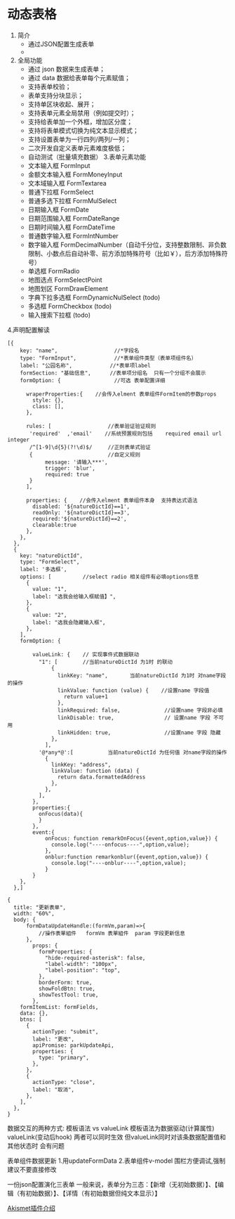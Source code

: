 # 动态表格

1. 简介
   - 通过JSON配置生成表单
   - 
2. 全局功能
    - 通过 json 数据来生成表单；
    - 通过 data 数据给表单每个元素赋值；
    - 支持表单校验；
    - 表单支持分块显示；
    - 支持单区块收起、展开；
    <!--- 支持将表单显示模式切换：长表单/带 tab 切换的短表单；-->
    - 支持表单元素全局禁用（例如提交时）；
    - 支持给表单加一个外框，增加区分度；
    - 支持将表单模式切换为纯文本显示模式；
    - 支持设置表单为一行四列/两列/一列；
    - 二次开发自定义表单元素难度极低；
    - 自动测试（批量填充数据）
 3.表单元素功能
    - 文本输入框 FormInput
    - 金额文本输入框 FormMoneyInput
    - 文本域输入框  FormTextarea
    - 普通下拉框 FormSelect
    - 普通多选下拉框  FormMulSelect
    - 日期输入框   FormDate
    - 日期范围输入框 FormDateRange
    - 日期时间输入框  FormDateTime
    - 普通数字输入框  FormIntNumber
    - 数字输入框  FormDecimalNumber（自动千分位，支持整数限制、非负数限制、小数点后自动补零、前方添加特殊符号（比如￥），后方添加特殊符号）   
    - 单选框    FormRadio
    - 地图选点  FormSelectPoint
    - 地图划区  FormDrawElement
    - 字典下拉多选框  FormDynamicNulSelect    (todo)
    - 多选框  FormCheckbox    (todo)
    - 输入搜索下拉框   (todo)


4.声明配置解读
```
[{
    key: "name",                  //*字段名   
    type: "FormInput",            //*表单组件类型（表单项组件名）
    label: "公园名称",            //*表单项label
    formSection: "基础信息",      //表单项分组名  只有一个分组不会展示
    formOption: {                 //可选 表单配置详细
    
      wraperProperties:{    //会传入elment 表单组件FormItem的参数props
        style: {},
        class: [],
      },
      
      rules: [                  //表单验证验证规则
       'required'  ,'email'    //系统预置规则包括    required email url integer
       /^[1-9]\d{5}(?!\d)$/     //正则表单式验证
       {                        //自定义规则
            message: '请输入***',
            trigger: 'blur',
            required: true
       }
      ],
     
      properties: {    //会传入elment 表单组件本身  支持表达式语法
        disabled: '${natureDictId}==1',
        readOnly: '${natureDictId}==3',
        required:'${natureDictId}==2',
        clearable:true
      },
    },
  },
  {
    key: "natureDictId",
    type: "FormSelect",
    label: '多选框',
    options: [          //select radio 相关组件有必填options信息
      {
        value: "1",
        label: "选我会给输入框赋值】",
      },
      {
        value: "2",
        label: "选我会隐藏输入框",
      },
    ],
    formOption: {
   
        valueLink: {    // 实现事件式数据联动
          "1": [        //当前natureDictId 为1时 的联动
              {
                linkKey: "name",       当前natureDictId 为1时 对name字段的操作
                linkValue: function (value) {    //设置name 字段值
                  return value+1
                },
                linkRequired: false,              //设置name 字段非必填
                linkDisable: true,                // 设置name 字段 不可用
                linkHidden: true,                 //设置name 字段 隐藏
              },
            ],
          '@*any*@':[           当前natureDictId 为任何值 对name字段的操作
            {
              linkKey: "address",
              linkValue: function (data) {
                return data.formattedAddress
              },
            },
          ],
        },
        properties:{
          onFocus(data){
          }
        },
        event:{
            onFocus: function remarkOnFocus({event,option,value}) {
              console.log("----onfocus----",option,value);
            },
            onblur:function remarkonblur({event,option,value}) {
              console.log("----onblur----",option,value);
            }
        }
    },
  },]
```


```
{
  title: "更新表单",
  width: "60%",
  body: { 
      formDataUpdateHandle:(formVm,param)=>{
          //操作表單組件   formVm 表單組件  param 字段更新信息
      },
        props: {
          formProperties: {
            "hide-required-asterisk": false,
            "label-width": "100px",
            "label-position": "top",
          },
          borderForm: true,
          showFoldBtn: true,
          showTestTool: true,
        },
    formItemList: formFields,
    data: {},
    btns: [
      {
        actionType: "submit",
        label: "更改",
        apiPromise: parkUpdateApi,
        properties: {
          type: "primary",
        },
      },
      {
        actionType: "close",
        label: "取消",
      },
    ],
  },
}
```

数据交互的两种方式: 模板语法 vs valueLink
模板语法为数据驱动(计算属性)   valueLink(变动后hook)
两者可以同时生效    但valueLink同时对该条数据配置值和其他状态时  会有问题


表单组件数据更新   1.用updateFormData    2.表单组件v-model   围栏方便调试,强制建议不要直接修改


一份json配置演化三表单
一般来说，表单分为三态：【新增（无初始数据）】、【编辑（有初始数据）】、【详情（有初始数据但纯文本显示）】
     

 [Akismet插件介绍](https://cn.bluehost.com/blog/wordpress/7397.html)